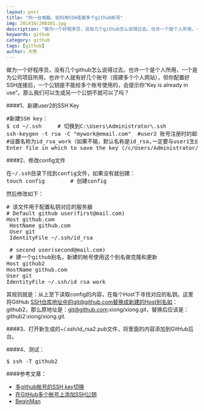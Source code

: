 ```yaml
---
layout: post
title: "同一台电脑，如何用SSH连接多个github帐号"
img: 201410/200101.jpg
description: "做为一个好程序员，没有几个github怎么说得过去。也许一个是个人所用，一个是为公司项目所用，也许个人就有好几个账号（搭建多个个人网站），但你配置好SSH连接后，一个公钥是不能给多个账号使用的，会提示你“Key is already in use”。那么我们可以生成另一个公钥不就可以了吗？"
keywords: github
category: github
tags: [github]
author: 大熊
---
```


做为一个好程序员，没有几个github怎么说得过去。也许一个是个人所用，一个是为公司项目所用，也许个人就有好几个账号（搭建多个个人网站），但你配置好SSH连接后，一个公钥是不能给多个账号使用的，会提示你“Key is already in use”。那么我们可以生成另一个公钥不就可以了吗？

####1、新建user2的SSH Key

<pre class="content_pre">
#新建SSH key：
$ cd ~/.ssh     # 切换到C:\Users\Administrator\.ssh
ssh-keygen -t rsa -C "mywork@email.com"  #user2 账号注册时的邮箱
#设置名称为id_rsa_work（如果不输，默认名称是id_rsa,一定要与user1生成的文件名区分开来，否则会覆盖）
Enter file in which to save the key (/c/Users/Administrator/.ssh/id_rsa): id_rsa_work
</pre>

####2、修改config文件

<pre class="content_pre">
在~/.ssh目录下找到config文件，如果没有就创建：
touch config        # 创建config
</pre>

然后修改如下：

<pre class="content_pre">
# 该文件用于配置私钥对应的服务器
# Default github user(first@mail.com)
Host github.com
 HostName github.com
 User git
 IdentityFile ~/.ssh/id_rsa

 # second user(second@mail.com)
 # 建一个github别名，新建的帐号使用这个别名做克隆和更新
Host github2
HostName github.com
User git
IdentityFile ~/.ssh/id_rsa_work
</pre>

其规则就是：从上至下读取config的内容，在每个Host下寻找对应的私钥。这里将GitHub SSH仓库地址中的git@github.com替换成新建的Host别名如：github2，那么原地址是：git@github.com:xiong/xiong.git，替换后应该是：github2:xiong/xiong.git.

####3、打开新生成的~/.ssh/id_rsa2.pub文件，将里面的内容添加到GitHub后台。

####4、测试：
<pre class="content_pre">
$ ssh -T github2
</pre>

####参考文章：

* [多github帐号的SSH key切换](http://www.cnblogs.com/BeginMan/p/3548139.html)
* [在GitHub多个帐号上添加SSH公钥](http://www.webmaster.me/uncategorized/add-multiple-ssh-keys-on-github.html)
* [BeginMan](https://gist.github.com/BeginMan/8969248)

